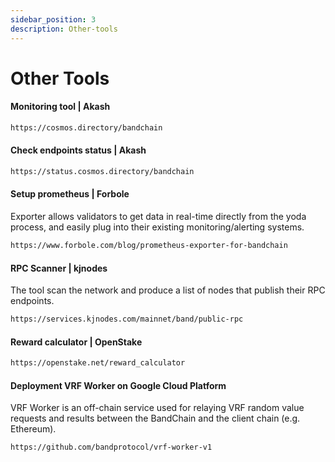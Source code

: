 ```yaml
---
sidebar_position: 3
description: Other-tools
---
```


# Other Tools

#### Monitoring tool | Akash
```bash
https://cosmos.directory/bandchain
```

#### Check endpoints status | Akash
```bash
https://status.cosmos.directory/bandchain
```

#### Setup prometheus | Forbole

Exporter allows validators to get data in real-time directly from the yoda process, and easily plug into their existing monitoring/alerting systems.
```bash
https://www.forbole.com/blog/prometheus-exporter-for-bandchain
```

#### RPC Scanner | kjnodes

The tool scan the network and produce a list of nodes that publish their RPC endpoints.
```bash
https://services.kjnodes.com/mainnet/band/public-rpc
```

#### Reward calculator | OpenStake
```bash
https://openstake.net/reward_calculator
```

#### Deployment VRF Worker on Google Cloud Platform

VRF Worker is an off-chain service used for relaying VRF random value requests and results between the BandChain and the client chain (e.g. Ethereum).
```bash
https://github.com/bandprotocol/vrf-worker-v1
```
